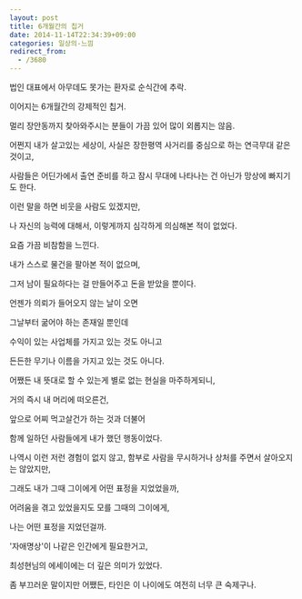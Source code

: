 ```yaml
---
layout: post
title: 6개월간의 칩거
date: 2014-11-14T22:34:39+09:00
categories: 일상의-느낌
redirect_from:
  - /3680
---
```


법인 대표에서 아무데도 못가는 환자로 순식간에 추락.

이어지는 6개월간의 강제적인 칩거.

멀리 장안동까지 찾아와주시는 분들이 가끔 있어 많이 외롭지는 않음.

어쩐지 내가 살고있는 세상이, 사실은 장한평역 사거리를 중심으로 하는 연극무대 같은 것이고,

사람들은 어딘가에서 출연 준비를 하고 잠시 무대에 나타나는 건 아닌가 망상에 빠지기도 한다.

이런 말을 하면 비웃을 사람도 있겠지만,

나 자신의 능력에 대해서, 이렇게까지 심각하게 의심해본 적이 없었다.

요즘 가끔 비참함을 느낀다.

내가 스스로 물건을 팔아본 적이 없으며,

그저 남이 필요하다는 걸 만들어주고 돈을 받았을 뿐이다.

언젠가 의뢰가 들어오지 않는 날이 오면

그날부터 굶어야 하는 존재일 뿐인데

수익이 있는 사업체를 가지고 있는 것도 아니고

든든한 무기나 이름을 가지고 있는 것도 아니다.

어쨌든 내 뜻대로 할 수 있는게 별로 없는 현실을 마주하게되니,

거의 즉시 내 머리에 떠오른건,

앞으로 어찌 먹고살건가 하는 것과 더불어

함께 일하던 사람들에게 내가 했던 행동이었다.

나역시 이런 저런 경험이 없지 않고, 함부로 사람을 무시하거나 상처를 주면서 살아오지는 않았지만,

그래도 내가 그때 그이에게 어떤 표정을 지었었을까,

어려움을 겪고 있었을지도 모를 그때의 그이에게,

나는 어떤 표정을 지었던걸까.

'자애명상'이 나같은 인간에게 필요한거고,

최성현님의 에세이에는 더 깊은 의미가 있었다.

좀 부끄러운 말이지만 어쨌든, 타인은 이 나이에도 여전히 너무 큰 숙제구나.
